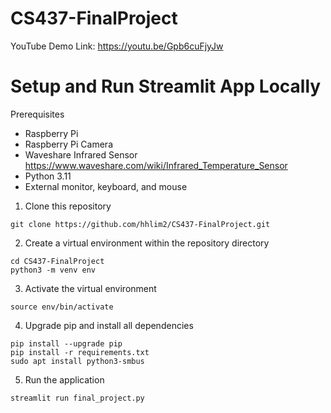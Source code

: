 # CS437-FinalProject
YouTube Demo Link: https://youtu.be/Gpb6cuFjyJw

# Setup and Run Streamlit App Locally
Prerequisites 
- Raspberry Pi
- Raspberry Pi Camera
- Waveshare Infrared Sensor https://www.waveshare.com/wiki/Infrared_Temperature_Sensor
- Python 3.11
- External monitor, keyboard, and mouse

1. Clone this repository
```
git clone https://github.com/hhlim2/CS437-FinalProject.git
```

2. Create a virtual environment within the repository directory
```
cd CS437-FinalProject
python3 -m venv env
```

3. Activate the virtual environment
```
source env/bin/activate
```

4. Upgrade pip and install all dependencies
```
pip install --upgrade pip
pip install -r requirements.txt
sudo apt install python3-smbus
```

5. Run the application
```
streamlit run final_project.py
```
